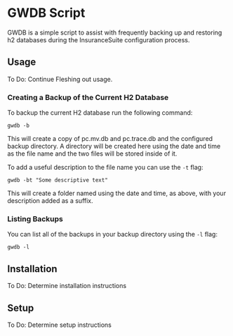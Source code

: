 # GWDB Script
GWDB is a simple script to assist with frequently backing up and restoring h2 databases during the InsuranceSuite configuration process.

## Usage
To Do: Continue Fleshing out usage.

### Creating a Backup of the Current H2 Database

To backup the current H2 database run the following command:
```
gwdb -b
```
This will create a copy of pc.mv.db and pc.trace.db and the configured backup directory. A directory will be created here using the date and time as the file name and the two files will be stored inside of it.

To add a useful description to the file name you can use the `-t` flag: 
```
gwdb -bt "Some descriptive text"
```
This will create a folder named using the date and time, as above, with your description
added as a suffix.

### Listing Backups

You can list all of the backups in your backup directory using the `-l` flag:
```
gwdb -l
```

## Installation
To Do: Determine installation instructions

## Setup
To Do: Determine setup instructions
